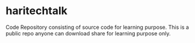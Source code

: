 # haritechtalk
Code Repository consisting of source code for learning purpose. 
This is a public repo anyone can download share for learning purpose only.
